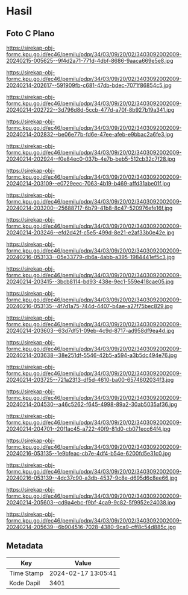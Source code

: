 # Hasil

## Foto C Plano

https://sirekap-obj-formc.kpu.go.id/ec46/pemilu/pdpr/34/03/09/20/02/3403092002009-20240215-005625--9f4d2a71-771d-4dbf-8686-9aaca669e5e8.jpg

https://sirekap-obj-formc.kpu.go.id/ec46/pemilu/pdpr/34/03/09/20/02/3403092002009-20240214-202617--591909fb-c681-47db-bdec-7071f86854c5.jpg

https://sirekap-obj-formc.kpu.go.id/ec46/pemilu/pdpr/34/03/09/20/02/3403092002009-20240214-202722--3d796d8d-5ccb-477d-a70f-8b927b19a341.jpg

https://sirekap-obj-formc.kpu.go.id/ec46/pemilu/pdpr/34/03/09/20/02/3403092002009-20240214-202832--be06e77b-fd6e-47ee-afeb-e9bbac2a6fe3.jpg

https://sirekap-obj-formc.kpu.go.id/ec46/pemilu/pdpr/34/03/09/20/02/3403092002009-20240214-202924--f0e84ec0-037b-4e7b-beb5-512cb32c7f28.jpg

https://sirekap-obj-formc.kpu.go.id/ec46/pemilu/pdpr/34/03/09/20/02/3403092002009-20240214-203109--e0729eec-7063-4b19-b469-affd31abe01f.jpg

https://sirekap-obj-formc.kpu.go.id/ec46/pemilu/pdpr/34/03/09/20/02/3403092002009-20240214-203200--25688717-6b79-41b8-8c47-520976efe16f.jpg

https://sirekap-obj-formc.kpu.go.id/ec46/pemilu/pdpr/34/03/09/20/02/3403092002009-20240214-203246--efd2d42f-c5e5-499d-8e21-e2af33b0e42e.jpg

https://sirekap-obj-formc.kpu.go.id/ec46/pemilu/pdpr/34/03/09/20/02/3403092002009-20240216-053133--05e33779-db6a-4abb-a395-1984441ef5c3.jpg

https://sirekap-obj-formc.kpu.go.id/ec46/pemilu/pdpr/34/03/09/20/02/3403092002009-20240214-203415--3bcb8114-bd93-438e-9ec1-559e418cae05.jpg

https://sirekap-obj-formc.kpu.go.id/ec46/pemilu/pdpr/34/03/09/20/02/3403092002009-20240216-053135--4f7d1a75-744d-4407-b4ae-a27f75bec829.jpg

https://sirekap-obj-formc.kpu.go.id/ec46/pemilu/pdpr/34/03/09/20/02/3403092002009-20240214-203603--63d7df51-09eb-4c9d-8717-ad958df9ea4d.jpg

https://sirekap-obj-formc.kpu.go.id/ec46/pemilu/pdpr/34/03/09/20/02/3403092002009-20240214-203638--38e251df-5546-42b5-a594-a3b5dc494e76.jpg

https://sirekap-obj-formc.kpu.go.id/ec46/pemilu/pdpr/34/03/09/20/02/3403092002009-20240214-203725--721a2313-df5d-4610-ba00-6574602034f3.jpg

https://sirekap-obj-formc.kpu.go.id/ec46/pemilu/pdpr/34/03/09/20/02/3403092002009-20240214-204530--a46c5262-f645-4998-89a2-30ab5035af36.jpg

https://sirekap-obj-formc.kpu.go.id/ec46/pemilu/pdpr/34/03/09/20/02/3403092002009-20240214-204701--20f1ac45-a722-40f9-81d0-cb071ecc64f4.jpg

https://sirekap-obj-formc.kpu.go.id/ec46/pemilu/pdpr/34/03/09/20/02/3403092002009-20240216-053135--1e9bfeac-cb7e-4df4-b54e-6200fd5e31c0.jpg

https://sirekap-obj-formc.kpu.go.id/ec46/pemilu/pdpr/34/03/09/20/02/3403092002009-20240216-053139--4dc37c90-a3db-4537-9c8e-d695d6c8ee66.jpg

https://sirekap-obj-formc.kpu.go.id/ec46/pemilu/pdpr/34/03/09/20/02/3403092002009-20240214-205603--cd9a4ebc-f9bf-4ca9-9c82-5f9952e24038.jpg

https://sirekap-obj-formc.kpu.go.id/ec46/pemilu/pdpr/34/03/09/20/02/3403092002009-20240214-205639--6b904516-7028-4380-9ca9-cff8c54d885c.jpg


## Metadata

| Key        | Value               |
| ---------- | ------------------- |
| Time Stamp | 2024-02-17 13:05:41 |
| Kode Dapil | 3401                |




